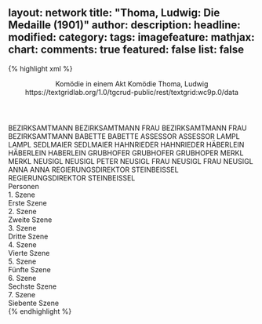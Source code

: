 layout: network
title: "Thoma, Ludwig: Die Medaille (1901)"
author:
description:
headline:
modified:
category:
tags:
imagefeature:
mathjax:
chart:
comments: true
featured: false
list: false
---
{% highlight xml %}
<?xml-model href="https://raw.githubusercontent.com/DLiNa/project/master/rules/lina.rnc"?><?xml-model href="https://raw.githubusercontent.com/DLiNa/project/master/rules/lina.sch"?>
<play xmlns="http://lina.digital">
  <header>
    <title>Die Medaille</title>
    <subtitle>Komödie in einem Akt</subtitle>
    <genretitle>Komödie</genretitle>
    <author>Thoma, Ludwig</author>
  	<date when="1901" type="print"/>
  	<date when="1901" type="premiere"/>
  	<source>https://textgridlab.org/1.0/tgcrud-public/rest/textgrid:wc9p.0/data</source>
  </header>
  <personae>
    <character>
      <name>BEZIRKSAMTMANN</name>
      <alias xml:id="bezirksamtmann">
        <name>BEZIRKSAMTMANN</name>
      </alias>
    </character>
    <character>
      <name>FRAU BEZIRKSAMTMANN</name>
      <alias xml:id="frau_bezirksamtmann">
        <name>FRAU BEZIRKSAMTMANN</name>
      </alias>
    </character>
    <character>
      <name>BABETTE</name>
      <alias xml:id="babette">
        <name>BABETTE</name>
      </alias>
    </character>
    <character>
      <name>ASSESSOR</name>
      <alias xml:id="assessor">
        <name>ASSESSOR</name>
      </alias>
    </character>
    <character>
      <name>LAMPL</name>
      <alias xml:id="lampl">
        <name>LAMPL</name>
      </alias>
    </character>
    <character>
      <name>SEDLMAIER</name>
      <alias xml:id="sedlmaier">
        <name>SEDLMAIER</name>
      </alias>
    </character>
    <character>
      <name>HAHNRIEDER</name>
      <alias xml:id="hahnrieder">
        <name>HAHNRIEDER</name>
      </alias>
    </character>
    <character>
      <name>HÄBERLEIN</name>
      <alias xml:id="häberlein">
        <name>HÄBERLEIN</name>
      </alias>
    	<alias xml:id="haberlein">
    		<name>HABERLEIN</name>
    	</alias>
    </character>
    <character>
      <name>GRUBHOFER</name>
      <alias xml:id="grubhofer">
        <name>GRUBHOFER</name>
      </alias>
    	<alias xml:id="grubhoper">
    		<name>GRUBHOPER</name>
    	</alias>
    </character>
    <character>
      <name>MERKL</name>
      <alias xml:id="merkl">
        <name>MERKL</name>
      </alias>
    </character>
    <character>
      <name>NEUSIGL</name>
      <alias xml:id="neusigl">
        <name>NEUSIGL</name>
      </alias>
    	<alias xml:id="peter_neusigl">
    		<name>PETER NEUSIGL</name>
    	</alias>
    </character>
    <character>
      <name>FRAU NEUSIGL</name>
      <alias xml:id="frau_neusigl">
        <name>FRAU NEUSIGL</name>
      </alias>
    </character>
    <character>
      <name>ANNA</name>
      <alias xml:id="anna">
        <name>ANNA</name>
      </alias>
    </character>
    <character>
      <name>REGIERUNGSDIREKTOR STEINBEISSEL</name>
      <alias xml:id="regierungsdirektor_steinbeissel">
        <name>REGIERUNGSDIREKTOR STEINBEISSEL</name>
      </alias>
    </character>
  </personae>
  <text>
    <div>
      <head>Personen</head>
    </div>
    <div>
      <head>1. Szene</head>
      <div>
        <head>Erste Szene</head>
        <sp who="#bezirksamtmann">
          <amount n="3" unit="speech_acts"/>
          <amount n="28" unit="words"/>
          <amount n="3" unit="lines"/>
          <amount n="148" unit="chars"/>
        </sp>
        <sp who="#frau_bezirksamtmann">
          <amount n="2" unit="speech_acts"/>
          <amount n="16" unit="words"/>
          <amount n="2" unit="lines"/>
          <amount n="97" unit="chars"/>
        </sp>
        <sp who="#babette">
          <amount n="1" unit="speech_acts"/>
          <amount n="4" unit="words"/>
          <amount n="1" unit="lines"/>
          <amount n="17" unit="chars"/>
        </sp>
      </div>
    </div>
    <div>
      <head>2. Szene</head>
      <div>
        <head>Zweite Szene</head>
        <sp who="#bezirksamtmann">
          <amount n="21" unit="speech_acts"/>
          <amount n="423" unit="words"/>
          <amount n="12" unit="lines"/>
          <amount n="2489" unit="chars"/>
        </sp>
        <sp who="#frau_bezirksamtmann">
          <amount n="20" unit="speech_acts"/>
          <amount n="311" unit="words"/>
          <amount n="12" unit="lines"/>
          <amount n="1752" unit="chars"/>
        </sp>
      </div>
    </div>
    <div>
      <head>3. Szene</head>
      <div>
        <head>Dritte Szene</head>
        <sp who="#assessor">
          <amount n="9" unit="speech_acts"/>
          <amount n="90" unit="words"/>
          <amount n="9" unit="lines"/>
          <amount n="576" unit="chars"/>
        </sp>
        <sp who="#bezirksamtmann">
          <amount n="10" unit="speech_acts"/>
          <amount n="103" unit="words"/>
          <amount n="9" unit="lines"/>
          <amount n="602" unit="chars"/>
        </sp>
        <sp who="#frau_bezirksamtmann">
          <amount n="4" unit="speech_acts"/>
          <amount n="27" unit="words"/>
          <amount n="4" unit="lines"/>
          <amount n="163" unit="chars"/>
        </sp>
      </div>
    </div>
    <div>
      <head>4. Szene</head>
      <div>
        <head>Vierte Szene</head>
        <sp who="#lampl">
          <amount n="17" unit="speech_acts"/>
          <amount n="230" unit="words"/>
          <amount n="14" unit="lines"/>
          <amount n="1238" unit="chars"/>
        </sp>
        <sp who="#bezirksamtmann">
          <amount n="14" unit="speech_acts"/>
          <amount n="243" unit="words"/>
          <amount n="8" unit="lines"/>
          <amount n="1529" unit="chars"/>
        </sp>
        <sp who="#frau_bezirksamtmann">
          <amount n="5" unit="speech_acts"/>
          <amount n="28" unit="words"/>
          <amount n="5" unit="lines"/>
          <amount n="166" unit="chars"/>
        </sp>
        <sp who="#assessor">
          <amount n="1" unit="speech_acts"/>
          <amount n="2" unit="words"/>
          <amount n="1" unit="lines"/>
          <amount n="15" unit="chars"/>
        </sp>
      </div>
    </div>
    <div>
      <head>5. Szene</head>
      <div>
        <head>Fünfte Szene</head>
        <sp who="#bezirksamtmann">
          <amount n="6" unit="speech_acts"/>
          <amount n="68" unit="words"/>
          <amount n="7" unit="lines"/>
          <amount n="401" unit="chars"/>
        </sp>
        <sp who="#sedlmaier">
          <amount n="5" unit="speech_acts"/>
          <amount n="26" unit="words"/>
          <amount n="5" unit="lines"/>
          <amount n="145" unit="chars"/>
        </sp>
        <sp who="#hahnrieder">
          <amount n="6" unit="speech_acts"/>
          <amount n="38" unit="words"/>
          <amount n="6" unit="lines"/>
          <amount n="188" unit="chars"/>
        </sp>
        <sp who="#assessor">
          <amount n="7" unit="speech_acts"/>
          <amount n="91" unit="words"/>
          <amount n="5" unit="lines"/>
          <amount n="526" unit="chars"/>
        </sp>
        <sp who="#lampl">
          <amount n="7" unit="speech_acts"/>
          <amount n="96" unit="words"/>
          <amount n="6" unit="lines"/>
          <amount n="504" unit="chars"/>
        </sp>
        <sp who="#frau_bezirksamtmann">
          <amount n="6" unit="speech_acts"/>
          <amount n="34" unit="words"/>
          <amount n="6" unit="lines"/>
          <amount n="192" unit="chars"/>
        </sp>
      </div>
    </div>
    <div>
      <head>6. Szene</head>
      <div>
        <head>Sechste Szene</head>
        <sp who="#bezirksamtmann">
          <amount n="6" unit="speech_acts"/>
          <amount n="84" unit="words"/>
          <amount n="4" unit="lines"/>
          <amount n="530" unit="chars"/>
        </sp>
        <sp who="#häberlein">
          <amount n="1" unit="speech_acts"/>
          <amount n="19" unit="words"/>
          <amount n="140" unit="chars"/>
        </sp>
        <sp who="#lampl">
          <amount n="3" unit="speech_acts"/>
          <amount n="35" unit="words"/>
          <amount n="3" unit="lines"/>
          <amount n="167" unit="chars"/>
        </sp>
        <sp who="#grubhofer">
          <amount n="2" unit="speech_acts"/>
          <amount n="25" unit="words"/>
          <amount n="2" unit="lines"/>
          <amount n="136" unit="chars"/>
        </sp>
        <sp who="#merkl">
          <amount n="3" unit="speech_acts"/>
          <amount n="21" unit="words"/>
          <amount n="3" unit="lines"/>
          <amount n="120" unit="chars"/>
        </sp>
        <sp who="#assessor">
          <amount n="1" unit="speech_acts"/>
          <amount n="4" unit="words"/>
          <amount n="1" unit="lines"/>
          <amount n="19" unit="chars"/>
        </sp>
        <sp who="#sedlmaier">
          <amount n="1" unit="speech_acts"/>
          <amount n="10" unit="words"/>
          <amount n="1" unit="lines"/>
          <amount n="55" unit="chars"/>
        </sp>
        <sp who="#hahnrieder">
          <amount n="1" unit="speech_acts"/>
          <amount n="15" unit="words"/>
          <amount n="1" unit="lines"/>
          <amount n="82" unit="chars"/>
        </sp>
      </div>
    </div>
    <div>
      <head>7. Szene</head>
      <div>
        <head>Siebente Szene</head>
        <sp who="#bezirksamtmann">
          <amount n="74" unit="speech_acts"/>
          <amount n="885" unit="words"/>
          <amount n="56" unit="lines"/>
          <amount n="5585" unit="chars"/>
        </sp>
        <sp who="#lampl">
          <amount n="94" unit="speech_acts"/>
          <amount n="1620" unit="words"/>
          <amount n="72" unit="lines"/>
          <amount n="8640" unit="chars"/>
        </sp>
        <sp who="#neusigl">
          <amount n="26" unit="speech_acts"/>
          <amount n="493" unit="words"/>
          <amount n="17" unit="lines"/>
          <amount n="2653" unit="chars"/>
        </sp>
        <sp who="#grubhofer">
          <amount n="24" unit="speech_acts"/>
          <amount n="301" unit="words"/>
          <amount n="19" unit="lines"/>
          <amount n="1638" unit="chars"/>
        </sp>
        <sp who="#merkl">
          <amount n="34" unit="speech_acts"/>
          <amount n="438" unit="words"/>
          <amount n="28" unit="lines"/>
          <amount n="2293" unit="chars"/>
        </sp>
        <sp who="#hahnrieder">
          <amount n="38" unit="speech_acts"/>
          <amount n="826" unit="words"/>
          <amount n="26" unit="lines"/>
          <amount n="4404" unit="chars"/>
        </sp>
        <sp who="#sedlmaier">
          <amount n="20" unit="speech_acts"/>
          <amount n="222" unit="words"/>
          <amount n="17" unit="lines"/>
          <amount n="1236" unit="chars"/>
        </sp>
        <sp who="#häberlein">
          <amount n="20" unit="speech_acts"/>
          <amount n="399" unit="words"/>
          <amount n="37" unit="lines"/>
          <amount n="2356" unit="chars"/>
        </sp>
        <sp who="#frau_neusigl">
          <amount n="47" unit="speech_acts"/>
          <amount n="1157" unit="words"/>
          <amount n="25" unit="lines"/>
          <amount n="6356" unit="chars"/>
        </sp>
        <sp who="#assessor">
          <amount n="38" unit="speech_acts"/>
          <amount n="419" unit="words"/>
          <amount n="31" unit="lines"/>
          <amount n="2549" unit="chars"/>
        </sp>
        <sp who="#frau_bezirksamtmann">
          <amount n="37" unit="speech_acts"/>
          <amount n="302" unit="words"/>
          <amount n="36" unit="lines"/>
          <amount n="1736" unit="chars"/>
        </sp>
        <sp who="#anna">
          <amount n="1" unit="speech_acts"/>
          <amount n="3" unit="words"/>
          <amount n="1" unit="lines"/>
          <amount n="13" unit="chars"/>
        </sp>
        <sp who="#babette">
          <amount n="7" unit="speech_acts"/>
          <amount n="38" unit="words"/>
          <amount n="7" unit="lines"/>
          <amount n="195" unit="chars"/>
        </sp>
        <sp who="#peter_neusigl">
          <amount n="1" unit="speech_acts"/>
          <amount n="10" unit="words"/>
          <amount n="1" unit="lines"/>
          <amount n="50" unit="chars"/>
        </sp>
        <sp who="#haberlein">
          <amount n="2" unit="speech_acts"/>
          <amount n="20" unit="words"/>
          <amount n="3" unit="lines"/>
          <amount n="99" unit="chars"/>
        </sp>
        <sp who="#grubhoper">
          <amount n="2" unit="speech_acts"/>
          <amount n="16" unit="words"/>
          <amount n="2" unit="lines"/>
          <amount n="82" unit="chars"/>
        </sp>
        <sp who="#regierungsdirektor_steinbeissel">
          <amount n="2" unit="speech_acts"/>
          <amount n="8" unit="words"/>
          <amount n="2" unit="lines"/>
          <amount n="37" unit="chars"/>
        </sp>
      </div>
    </div>
  </text>
</play>
{% endhighlight %}